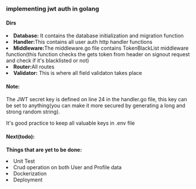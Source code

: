 <h3>implementing jwt auth in golang</h3>

<h4>Dirs</h4>
<li><b>Database:</b> It contains the database initialization and migration function</li>
<li><b>Handler:</b>This contains all user auth http handler functions</li>
<li><b>Middleware:</b>The middleware.go file contains TokenBlackList middleware function(this function checks the gets token from header on signout request and check if it's blacklisted or not)</li>
<li><b>Router:</b>All routes</li>
<li><b>Validator:</b> This is where all field validaton takes place</li>  

<h4>Note:</h4>
<p>The JWT secret key is defined on line 24 in the handler.go file, this key can be set to anything(you can make it more secured by generating a long and strong random string).</p>
<p>It's good practice to keep all valuable keys in .env file</p>

<h4>Next(todo):</h4>
<p><b>Things that are yet to be done: </b></p>
<li>Unit Test</li>
<li>Crud operation on both User and Profile data</li>
<li>Dockerization</li>
<li>Deployment</li>

